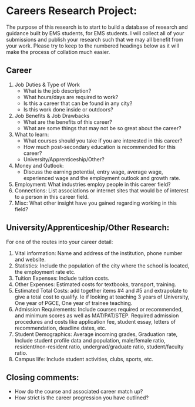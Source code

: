 
# Careers Research Project:
The purpose of this research is to start to build a database of research and guidance built by EMS students, for EMS students. I will collect all of your submissions and publish your research such that we may all benefit from your work.
Please try to keep to the numbered headings below as it will make the process of collation much easier.
## Career
1. Job Duties & Type of Work
    - What is the job description?
    - What hours/days are required to work?
    - Is this a career that can be found in any city?
    - Is this work done inside or outdoors?
2. Job Benefits & Job Drawbacks
    - What are the benefits of this career?
    - What are some things that may not be so great about the career?
3. What to learn: 
     - What courses should you take if you are interested in this career? 
     - How much post-secondary education is recommended for this career?
     - University/Apprenticeship/Other?
4. Money and Outlook: 
    - Discuss the earning potential, entry wage, average wage, experienced wage and the employment outlook and growth rate.
5. Employment: What industries employ people in this career field?
6. Connections: List associations or internet sites that would be of interest to a person in this career field. 
7. Misc: What other insight have you gained regarding working in this field?

## University/Apprenticeship/Other Research:
For one of the routes into your career detail:
1. Vital information: Name and address of the institution, phone number and website.
2. Statistics: Include the population of the city where the school is located, the employment rate etc.
3. Tuition Expenses: Include tuition costs.
4. Other Expenses: Estimated costs for textbooks, transport, training.
5. Estimated Total Costs: add together items #4 and #5 and extrapolate to give a total cost to qualify. Ie if looking at teaching 3 years of University, One year of PGCE, One year of trainee teaching.
6. Admission Requirements: Include courses required or recommended, and minimum scores as well as MAT/PAT/STEP. Required admission procedures and costs like application fee, student essay, letters of recommendation, deadline dates, etc.
7. Student Demographics: Average incoming grades, Graduation rate, Include student profile data and population, male/female ratio, resident/non-resident ratio, undergrad/graduate ratio, student/faculty ratio.
8. Campus life: Include student activities, clubs, sports, etc.


## Closing comments:
- How do the course and associated career match up? 
- How strict is the career progression you have outlined?
